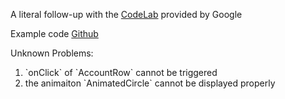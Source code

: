 A literal follow-up with the [CodeLab](https://developer.android.com/codelabs/jetpack-compose-navigation?continue=https%3A%2F%2Fdeveloper.android.com%2Fcourses%2Fpathways%2Fcompose%23codelab-https%3A%2F%2Fdeveloper.android.com%2Fcodelabs%2Fjetpack-compose-navigation#0) provided by Google

Example code [Github](https://github.com/googlecodelabs/android-compose-codelabs)

Unknown Problems:
<ol>
    <li>`onClick` of `AccountRow` cannot be triggered</li>
    <li>the animaiton `AnimatedCircle` cannot be displayed properly</li>
</ol>
